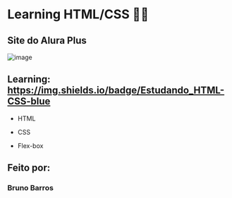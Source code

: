# Learning HTML/CSS :man_technologist:
## Site do Alura Plus
![image](https://github.com/Carvalho-BCB/Learning-HTML-CSS/assets/144745701/dceccbcd-f3cf-480d-a5d6-6b7610d0bed5)
## Learning: https://img.shields.io/badge/Estudando_HTML-CSS-blue


* HTML

* CSS

* Flex-box

## Feito por:

### Bruno Barros

